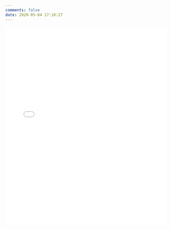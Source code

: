 ```yaml
---
comments: false
date: 2020-05-04 17:10:27
---
```


<iframe src='/tencent404.html' frameborder=0 width=100% height=620 />
